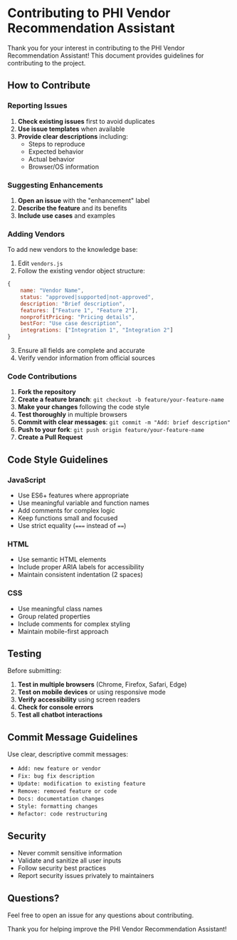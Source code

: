 # Contributing to PHI Vendor Recommendation Assistant

Thank you for your interest in contributing to the PHI Vendor Recommendation Assistant! This document provides guidelines for contributing to the project.

## How to Contribute

### Reporting Issues

1. **Check existing issues** first to avoid duplicates
2. **Use issue templates** when available
3. **Provide clear descriptions** including:
   - Steps to reproduce
   - Expected behavior
   - Actual behavior
   - Browser/OS information

### Suggesting Enhancements

1. **Open an issue** with the "enhancement" label
2. **Describe the feature** and its benefits
3. **Include use cases** and examples

### Adding Vendors

To add new vendors to the knowledge base:

1. Edit `vendors.js`
2. Follow the existing vendor object structure:
```javascript
{
    name: "Vendor Name",
    status: "approved|supported|not-approved",
    description: "Brief description",
    features: ["Feature 1", "Feature 2"],
    nonprofitPricing: "Pricing details",
    bestFor: "Use case description",
    integrations: ["Integration 1", "Integration 2"]
}
```
3. Ensure all fields are complete and accurate
4. Verify vendor information from official sources

### Code Contributions

1. **Fork the repository**
2. **Create a feature branch**: `git checkout -b feature/your-feature-name`
3. **Make your changes** following the code style
4. **Test thoroughly** in multiple browsers
5. **Commit with clear messages**: `git commit -m "Add: brief description"`
6. **Push to your fork**: `git push origin feature/your-feature-name`
7. **Create a Pull Request**

## Code Style Guidelines

### JavaScript
- Use ES6+ features where appropriate
- Use meaningful variable and function names
- Add comments for complex logic
- Keep functions small and focused
- Use strict equality (`===` instead of `==`)

### HTML
- Use semantic HTML elements
- Include proper ARIA labels for accessibility
- Maintain consistent indentation (2 spaces)

### CSS
- Use meaningful class names
- Group related properties
- Include comments for complex styling
- Maintain mobile-first approach

## Testing

Before submitting:

1. **Test in multiple browsers** (Chrome, Firefox, Safari, Edge)
2. **Test on mobile devices** or using responsive mode
3. **Verify accessibility** using screen readers
4. **Check for console errors**
5. **Test all chatbot interactions**

## Commit Message Guidelines

Use clear, descriptive commit messages:

- `Add: new feature or vendor`
- `Fix: bug fix description`
- `Update: modification to existing feature`
- `Remove: removed feature or code`
- `Docs: documentation changes`
- `Style: formatting changes`
- `Refactor: code restructuring`

## Security

- Never commit sensitive information
- Validate and sanitize all user inputs
- Follow security best practices
- Report security issues privately to maintainers

## Questions?

Feel free to open an issue for any questions about contributing.

Thank you for helping improve the PHI Vendor Recommendation Assistant!